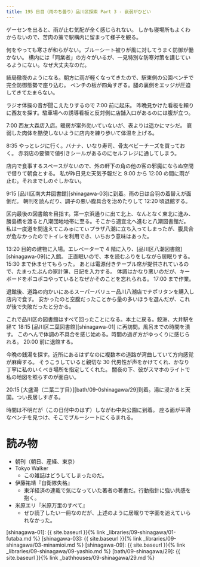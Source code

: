 ```yaml
---
title: 195 日目（雨のち曇り）品川区探索 Part 3 - 衰弱がひどい
---
```


ゲーセンを出ると、雨が止む気配が全く感じられない。
しかも寝場所もよくわからないので、苦肉の策で駅構内に留まって様子を観る。

何をやっても寒さが和らがない。ブルーシート被りが風に対してうまく防御が働かない。
構内には「同業者」の方々がいるが、一見特別な防寒対策を講じているようにない。なぜ大丈夫なのだ。

結局徹夜のようになる。朝方に雨が軽くなってきたので、駅東側の公園ベンチで完全防御態勢で座り込む。
ベンチの板が四角すぎる。腿の裏側をエッジが圧迫してきてたまらない。

ラジオ体操の音が聞こえたりするので 7:00 前に起床。
昨晩見かけた看板を頼りに西友を探す。駐車場への誘導看板と反対側に店舗入口があるのには腹が立つ。

7:00 西友大森店入店。暖房が案外効いていないが、表よりは遥かにマシだ。
衰弱した肉体を酷使しないように店内を練り歩いて体温を上げる。

8:35 やっとレジに行く。バナナ、いなり寿司、骨太ベビーチーズを買っておく。
赤羽店の要領で値引きシールがあるのにセルフレジに通してしまう。

店内で食事するスペースがないので、外の軒下の角の他の客の邪魔にならぬ空間で借りて朝食とする。
私が昨日見た天気予報だと 9:00 から 12:00 の間に雨が止む。それまでしのぐしかない。

9:15 [品川区南大井図書館][shinagawa-03]に到着。雨の日は合羽の着替えが面倒だ。
朝刊を読んだり、調子の悪い腹具合を治めたりして 12:20 頃退館する。

区内最後の図書館を目指す。第一京浜通りに出て北上、なんとなく東北に進み、
勝島橋を渡ると八潮団地地帯に至る。そこから適宜北へ進むと八潮図書館だ。
私は一度道を間違えてこみゅにてぃプラザ八潮に立ち入ってしまったが、腹具合が危なかったのでトイレを利用でき、いちおう意味はあった。

13:20 目的の建物に入場。エレベーターで 4 階に入り、[品川区八潮図書館][shinagawa-09]に入館。
正直眠いので、本を読むふりをしながら居眠りする。15:30 まで休ませてもらった。
あとは電源付きテーブル席が提供されているので、たまったぶんの家計簿、日記を入力する。
体調はかなり悪いのだが、キーボードをポコポコやっているとなぜかそのことを忘れられる。
17:00 まで作業。

退館後、道路の向かいにあるスーパーバリュー品川八潮店でナポリタンを購入し店内で食す。
安かったのと空腹だったことから量の多いほうを選んだが、これが後で失敗だったと分かる。

これで品川区の図書館はすべて回ったことになる。本土に戻る。鮫洲、大井駅を経て
18:15 [品川区二葉図書館][shinagawa-01] に再訪問。風呂までの時間を潰す。
このへんで体調の不具合を感じ始める。時間の過ぎ方がゆっくりに感じられる。
20:00 前に退館する。

今晩の銭湯を探す。近所にあるはずなのに複数本の道路が湾曲していて方向感覚が麻痺する。
そうこうしていると親切な 30 代男性が声をかけてくれ、かなり丁寧に私のいくべき場所を指定してくれた。
闇夜の下、彼がスマホのライトで私の地図を照らすのが面白い。

20:15 [大盛湯（二葉二丁目）][bath/09-0shinagawa/29]到着。湯に浸かると天国。つい長居しすぎる。

時間は不明だが（この日付中のはず）しながわ中央公園に到着。
座る面が平滑なベンチを見つけ、そこでブルーシートにくるまれる。

# 読み物

* 朝刊（朝日、産経、東京）
* Tokyo Walker
  * この雑誌はどうしてしまったのだ。
* 伊藤祐靖『自衛隊失格』
  * 東洋経済の連載で気になっていた著者の著書だ。行動指針に強い共感を抱く。
* 米原エリ『米原万里のすべて』
  * ぜひ読了したい一冊なのだが、上述のように居眠りで字面を追えていられなかった。

[shinagawa-01]: {{ site.baseurl }}{% link _libraries/09-shinagawa/01-futaba.md %}
[shinagawa-03]: {{ site.baseurl }}{% link _libraries/09-shinagawa/03-minamioi.md %}
[shinagawa-09]: {{ site.baseurl }}{% link _libraries/09-shinagawa/09-yashio.md %}
[bath/09-shinagawa/29]: {{ site.baseurl }}{% link _bathhouses/09-shinagawa/29.md %}
